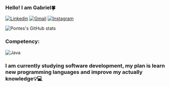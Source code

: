 ### Hello! I am Gabriel🍀

[![Linkedin](https://img.shields.io/badge/LinkedIn-0077B5?style=for-the-badge&logo=linkedin&logoColor=white)](https://www.linkedin.com/in/gabriel-pontes-de-oliveira-9713a7242/)
[![Gmail](https://img.shields.io/badge/Gmail-D14836?style=for-the-badge&logo=gmail&logoColor=white)](mailto:pontesgabrieloliveira@gmail.com)
[![Instagram](https://img.shields.io/badge/Instagram-E4405F?style=for-the-badge&logo=instagram&logoColor=white)](https://www.instagram.com/gabriel_pontes22/)

![Pontes's GitHub stats](https://github-readme-stats.vercel.app/api?username=PontesGabriel&theme=vue-dark&show_icons=true)

### Competency:
![Java](https://img.shields.io/badge/Java-ED8B00?style=for-the-badge&logo=java&logoColor=white)
### I am currently studying software development, my plan is learn new programming languages and improve my actually knowledge💡💻
